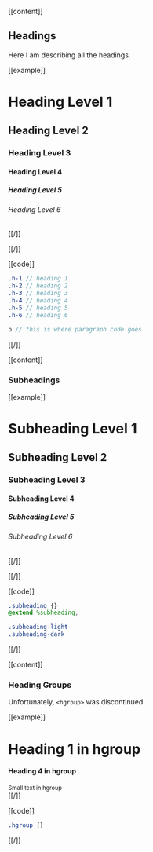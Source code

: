 [[content]]
## Headings

Here I am describing all the headings.

[[example]]
# Heading Level 1
## Heading Level 2
### Heading Level 3
#### Heading Level 4
##### Heading Level 5
###### Heading Level 6
[[/]]

[[/]]

[[code]]
```scss
.h-1 // heading 1
.h-2 // heading 2
.h-3 // heading 3
.h-4 // heading 4
.h-5 // heading 5
.h-6 // heading 6

p // this is where paragraph code goes
```
[[/]]

[[content]]
### Subheadings

[[example]]
<h1 class="subheading">Subheading Level 1</h1>
<h2 class="subheading">Subheading Level 2</h2>
<h3 class="subheading">Subheading Level 3</h3>
<h4 class="subheading">Subheading Level 4</h4>
<h5 class="subheading">Subheading Level 5</h5>
<h6 class="subheading">Subheading Level 6</h6>
[[/]]

[[/]]

[[code]]
```scss
.subheading {}
@extend %subheading;

.subheading-light
.subheading-dark
```
[[/]]

[[content]]
### Heading Groups

Unfortunately, `<hgroup>` was discontinued.

[[example]]
<div class="hgroup">
    <h1>Heading 1 in hgroup</h1>
    <h4>Heading 4 in hgroup</h4>
    <small>Small text in hgroup</small>
</div>
[[/]]

[[code]]
```scss
.hgroup {}
```
[[/]]
